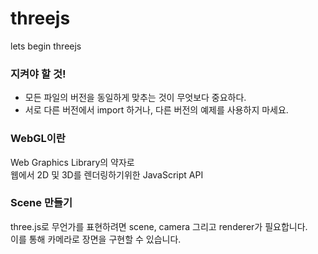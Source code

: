 # threejs
lets begin threejs

### 지켜야 할 것!
- 모든 파일의 버전을 동일하게 맞추는 것이 무엇보다 중요하다.
- 서로 다른 버전에서 import 하거나, 다른 버전의 예제를 사용하지 마세요.

### WebGL이란
Web Graphics Library의 약자로  
웹에서 2D 및 3D를 렌더링하기위한 JavaScript API


### Scene 만들기
three.js로 무언가를 표현하려면 scene, camera 그리고 renderer가 필요합니다.   
이를 통해 카메라로 장면을 구현할 수 있습니다.
